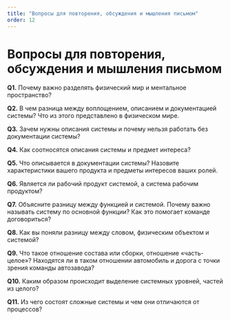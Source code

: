 ```yaml
---
title: "Вопросы для повторения, обсуждения и мышления письмом"
order: 12
---
```


# Вопросы для повторения, обсуждения и мышления письмом



**Q1.** Почему важно разделять физический мир и ментальное пространство?

**Q2.** В чем разница между воплощением, описанием и документацией системы? Что из этого представлено в физическом мире.

**Q3.** Зачем нужны описания системы и почему нельзя работать без документации системы?

**Q4.** Как соотносятся описания системы и предмет интереса?

**Q5.** Что описывается в документации системы? Назовите характеристики вашего продукта и предметы интересов ваших ролей.

**Q6.** Является ли рабочий продукт системой, а система рабочим продуктом?

**Q7.** Объясните разницу между функцией и системой. Почему важно называть систему по основной функции? Как это помогает команде договориться?

**Q8.** Как вы поняли разницу между словом, физическим объектом и системой?

**Q9.** Что такое отношение состава или сборки, отношение «часть-целое»? Находятся ли в таком отношении автомобиль и дорога с точки зрения команды автозавода?

**Q10.** Каким образом происходит выделение системных уровней, частей из целого?

**Q11.** Из чего состоят сложные системы и чем они отличаются от процессов?

